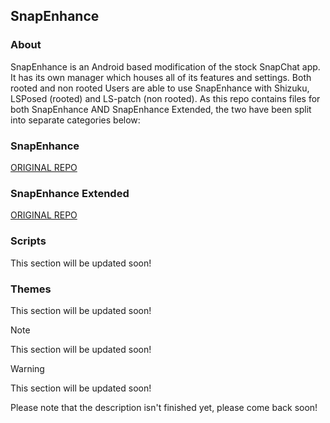 ## SnapEnhance

### About
SnapEnhance is an Android based modification of the stock SnapChat app. It has its own manager which houses all of its features and settings. Both rooted and non rooted Users are able to use SnapEnhance with Shizuku, LSPosed (rooted) and LS-patch (non rooted). As this repo contains files for both SnapEnhance AND SnapEnhance Extended, the two have been split into separate categories below:

### SnapEnhance
[ORIGINAL REPO](https://www.google.com)

### SnapEnhance Extended
[ORIGINAL REPO](https://www.google.com)

### Scripts
This section will be updated soon!

### Themes
This section will be updated soon!

> [!NOTE]
> This section will be updated soon!

> [!WARNING]
> This section will be updated soon!

Please note that the description isn't finished yet, please come back soon!
